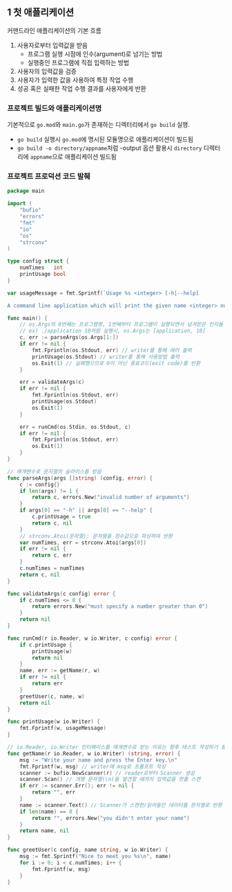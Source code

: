## 1 첫 애플리케이션

커맨드라인 애플리케이션의 기본 흐름

1. 사용자로부터 입력값을 받음
   - 프로그램 실행 시점에 인수(argument)로 넘기는 방법
   - 실행중인 프로그램에 직접 입력하는 방법
2. 사용자의 입력값을 검증
3. 사용자가 입력한 값을 사용하여 특정 작업 수행
4. 성공 혹은 실패한 작업 수행 결과를 사용자에게 반환

### 프로젝트 빌드와 애플리케이션명

기본적으로 `go.mod`와 `main.go`가 존재하는 디렉터리에서 `go build` 실행.

- `go build` 실행시 `go.mod`에 명시된 모듈명으로 애플리케이션이 빌드됨
- `go build -o directory/appname`처럼 -output 옵션 활용시 `directory` 디렉터리에 `appname`으로 애플리케이션 빌드됨

### 프로젝트 프로덕션 코드 발췌

```go
package main

import (
	"bufio"
	"errors"
	"fmt"
	"io"
	"os"
	"strconv"
)

type config struct {
	numTimes   int
	printUsage bool
}

var usageMessage = fmt.Sprintf(`Usage %s <integer> [-h|--help]

A command line application which will print the given name <integer> number of times.`, os.Args[0])

func main() {
	// os.Args의 0번째는 프로그램명, 1번째부터 프로그램이 실행되면서 넘겨받은 인자들
	// ex) ./application 10처럼 실행시, os.Args는 [application, 10]
	c, err := parseArgs(os.Args[1:])
	if err != nil {
		fmt.Fprintln(os.Stdout, err) // writer를 통해 에러 출력
		printUsage(os.Stdout) // writer를 통해 사용방법 출력
		os.Exit(1) // 실패했으므로 0이 아닌 종료코드(exit code)를 반환
	}

	err = validateArgs(c)
	if err != nil {
		fmt.Fprintln(os.Stdout, err)
		printUsage(os.Stdout)
		os.Exit(1)
	}

	err = runCmd(os.Stdin, os.Stdout, c)
	if err != nil {
		fmt.Fprintln(os.Stdout, err)
		os.Exit(1)
	}
}

// 매개변수로 문자열의 슬라이스를 받음
func parseArgs(args []string) (config, error) {
	c := config{}
	if len(args) != 1 {
		return c, errors.New("invalid number of arguments")
	}
	if args[0] == "-h" || args[0] == "--help" {
		c.printUsage = true
		return c, nil
	}
	// strconv.Atoi(문자열): 문자열을 정수값으로 파싱하여 반환
	var numTimes, err = strconv.Atoi(args[0])
	if err != nil {
		return c, err
	}
	c.numTimes = numTimes
	return c, nil
}

func validateArgs(c config) error {
	if c.numTimes <= 0 {
		return errors.New("must specify a number greater than 0")
	}
	return nil
}

func runCmd(r io.Reader, w io.Writer, c config) error {
	if c.printUsage {
		printUsage(w)
		return nil
	}
	name, err := getName(r, w)
	if err != nil {
		return err
	}
	greetUser(c, name, w)
	return nil
}

func printUsage(w io.Writer) {
	fmt.Fprintf(w, usageMessage)
}

// io.Reader, io.Writer 인터페이스를 매개변수로 받는 이유는 향후 테스트 작성하기 용이하기 위함. 프로덕션 코드에서는 표준입력(os.Stdin)과 표준출력(os.Stdout) 구현체를 인자로 주입.
func getName(r io.Reader, w io.Writer) (string, error) {
	msg := "Write your name and press the Enter key.\n"
	fmt.Fprintf(w, msg) // writer에 msg로 프롬프트 작성
	scanner := bufio.NewScanner(r) // reader로부터 Scanner 생성
	scanner.Scan() // 개행 문자열(\n)을 발견할 때까지 입력값을 한줄 스캔
	if err := scanner.Err(); err != nil {
		return "", err
	}
	name := scanner.Text() // Scanner가 스캔한/읽어들인 데이터를 문자열로 반환
	if len(name) == 0 {
		return "", errors.New("you didn't enter your name")
	}
	return name, nil
}

func greetUser(c config, name string, w io.Writer) {
	msg := fmt.Sprintf("Nice to meet you %s\n", name)
	for i := 0; i < c.numTimes; i++ {
		fmt.Fprintf(w, msg)
	}
}
```
